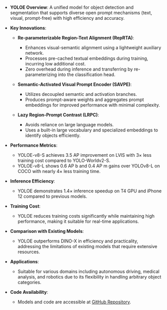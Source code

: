 - **YOLOE Overview**: A unified model for object detection and segmentation that supports diverse open prompt mechanisms (text, visual, prompt-free) with high efficiency and accuracy.

- **Key Innovations**:
  - **Re-parameterizable Region-Text Alignment (RepRTA)**: 
    - Enhances visual-semantic alignment using a lightweight auxiliary network.
    - Processes pre-cached textual embeddings during training, incurring low additional cost.
    - Zero overhead during inference and transferring by re-parameterizing into the classification head.
  
  - **Semantic-Activated Visual Prompt Encoder (SAVPE)**:
    - Utilizes decoupled semantic and activation branches.
    - Produces prompt-aware weights and aggregates prompt embeddings for improved performance with minimal complexity.

  - **Lazy Region-Prompt Contrast (LRPC)**:
    - Avoids reliance on large language models.
    - Uses a built-in large vocabulary and specialized embeddings to identify objects efficiently.

- **Performance Metrics**:
  - YOLOE-v8-S achieves 3.5 AP improvement on LVIS with 3× less training cost compared to YOLO-Worldv2-S.
  - YOLOE-v8-L shows 0.6 AP b and 0.4 AP m gains over YOLOv8-L on COCO with nearly 4× less training time.

- **Inference Efficiency**:
  - YOLOE demonstrates 1.4× inference speedup on T4 GPU and iPhone 12 compared to previous models.

- **Training Cost**: 
  - YOLOE reduces training costs significantly while maintaining high performance, making it suitable for real-time applications.

- **Comparison with Existing Models**:
  - YOLOE outperforms DINO-X in efficiency and practicality, addressing the limitations of existing models that require extensive resources.

- **Applications**: 
  - Suitable for various domains including autonomous driving, medical analysis, and robotics due to its flexibility in handling arbitrary object categories.

- **Code Availability**: 
  - Models and code are accessible at [GitHub Repository](https://github.com/THU-MIG/yoloe).